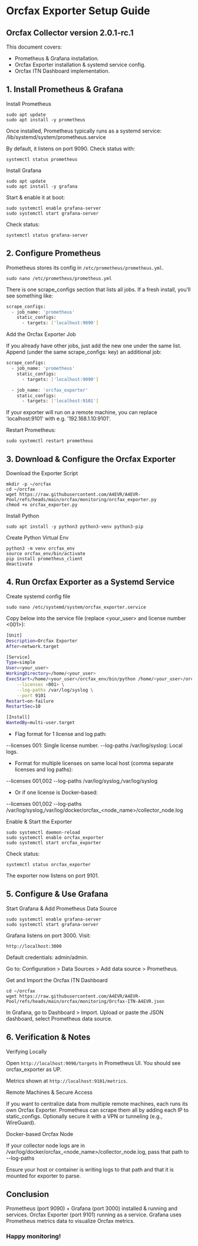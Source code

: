 # Orcfax Exporter Setup Guide
## Orcfax Collector version 2.0.1-rc.1

This document covers:

- Prometheus & Grafana installation.
- Orcfax Exporter installation & systemd service config.
- Orcfax ITN Dashboard implementation.
    

## 1. Install Prometheus & Grafana

Install Prometheus

    sudo apt update
    sudo apt install -y prometheus


Once installed, Prometheus typically runs as a systemd service:
    /lib/systemd/system/prometheus.service

By default, it listens on port 9090.
Check status with:

    systemctl status prometheus


Install Grafana

    sudo apt update
    sudo apt install -y grafana

   
Start & enable it at boot:

    sudo systemctl enable grafana-server
    sudo systemctl start grafana-server


Check status:

    systemctl status grafana-server


## 2. Configure Prometheus

Prometheus stores its config in `/etc/prometheus/prometheus.yml`. 

    sudo nano /etc/prometheus/prometheus.yml

There is one scrape_configs section that lists all jobs. If a fresh install, you’ll see something like:

```bash
scrape_configs:
  - job_name: 'prometheus'
    static_configs:
      - targets: ['localhost:9090']
```

Add the Orcfax Exporter Job

If you already have other jobs, just add the new one under the same list.
Append (under the same scrape_configs: key) an additional job:

```bash
scrape_configs:
  - job_name: 'prometheus'
    static_configs:
      - targets: ['localhost:9090']

  - job_name: 'orcfax_exporter'
    static_configs:
      - targets: ['localhost:9101']
```


If your exporter will run on a remote machine, you can replace 'localhost:9101' with e.g. '192.168.1.10:9101'.

Restart Prometheus:

    sudo systemctl restart prometheus


## 3. Download & Configure the Orcfax Exporter

Download the Exporter Script

    mkdir -p ~/orcfax
    cd ~/orcfax
    wget https://raw.githubusercontent.com/A4EVR/A4EVR-Pool/refs/heads/main/orcfax/monitoring/orcfax_exporter.py
    chmod +x orcfax_exporter.py


Install Python

    sudo apt install -y python3 python3-venv python3-pip


Create Python Virtual Env

    python3 -m venv orcfax_env
    source orcfax_env/bin/activate
    pip install prometheus_client
    deactivate


## 4. Run Orcfax Exporter as a Systemd Service

Create systemd config file

    sudo nano /etc/systemd/system/orcfax_exporter.service


Copy below into the service file (replace <your_user> and license number <001>):

```bash
[Unit]
Description=Orcfax Exporter
After=network.target

[Service]
Type=simple
User=<your_user>
WorkingDirectory=/home/<your_user>
ExecStart=/home/<your_user>/orcfax_env/bin/python /home/<your_user>/orcfax/orcfax_exporter.py \
    --licenses <001> \
    --log-paths /var/log/syslog \
    --port 9101
Restart=on-failure
RestartSec=10

[Install]
WantedBy=multi-user.target
```

- Flag format for 1 license and log path:

--licenses 001: Single license number.
--log-paths /var/log/syslog: Local logs.
    

- Format for multiple licenses on same local host (comma separate licenses and log paths):

--licenses 001,002
--log-paths /var/log/syslog,/var/log/syslog


- Or if one license is Docker-based:

--licenses 001,002
--log-paths /var/log/syslog,/var/log/docker/orcfax_<node_name>/collector_node.log


Enable & Start the Exporter

    sudo systemctl daemon-reload
    sudo systemctl enable orcfax_exporter
    sudo systemctl start orcfax_exporter


Check status:

    systemctl status orcfax_exporter


The exporter now listens on port 9101.


## 5. Configure & Use Grafana

Start Grafana & Add Prometheus Data Source

    sudo systemctl enable grafana-server
    sudo systemctl start grafana-server

Grafana listens on port 3000. Visit:
    
    http://localhost:3000

Default credentials: admin/admin.

Go to: Configuration > Data Sources > Add data source > Prometheus.
    


Get and Import the Orcfax ITN Dashboard

    cd ~/orcfax
    wget https://raw.githubusercontent.com/A4EVR/A4EVR-Pool/refs/heads/main/orcfax/monitoring/Orcfax-ITN-A4EVR.json


In Grafana, go to Dashboard > Import.
Upload or paste the JSON dashboard, select Prometheus data source.


## 6. Verification & Notes

Verifying Locally

Open `http://localhost:9090/targets` in Prometheus UI.
You should see orcfax_exporter as UP.
    
Metrics shown at `http://localhost:9101/metrics`.


Remote Machines & Secure Access

If you want to centralize data from multiple remote machines, each runs its own Orcfax Exporter.
Prometheus can scrape them all by adding each IP to static_configs.
Optionally secure it with a VPN or tunneling (e.g., WireGuard).

Docker-based Orcfax Node

If your collector node logs are in /var/log/docker/orcfax_<node_name>/collector_node.log, pass that path to --log-paths

Ensure your host or container is writing logs to that path and that it is mounted for exporter to parse.

## Conclusion

Prometheus (port 9090) + Grafana (port 3000) installed & running and services.
Orcfax Exporter (port 9101) running as a service.
Grafana uses Prometheus metrics data to visualize Orcfax metrics.


### Happy monitoring!